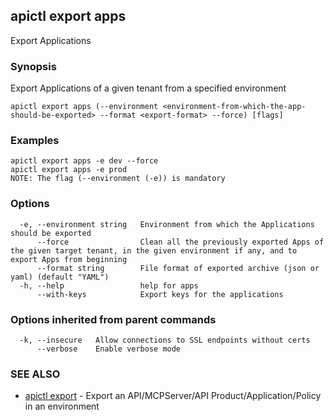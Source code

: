 ## apictl export apps

Export Applications

### Synopsis

Export Applications of a given tenant from a specified environment

```
apictl export apps (--environment <environment-from-which-the-app-should-be-exported> --format <export-format> --force) [flags]
```

### Examples

```
apictl export apps -e dev --force
apictl export apps -e prod
NOTE: The flag (--environment (-e)) is mandatory
```

### Options

```
  -e, --environment string   Environment from which the Applications should be exported
      --force                Clean all the previously exported Apps of the given target tenant, in the given environment if any, and to export Apps from beginning
      --format string        File format of exported archive (json or yaml) (default "YAML")
  -h, --help                 help for apps
      --with-keys            Export keys for the applications
```

### Options inherited from parent commands

```
  -k, --insecure   Allow connections to SSL endpoints without certs
      --verbose    Enable verbose mode
```

### SEE ALSO

* [apictl export](apictl_export.md)	 - Export an API/MCPServer/API Product/Application/Policy in an environment

